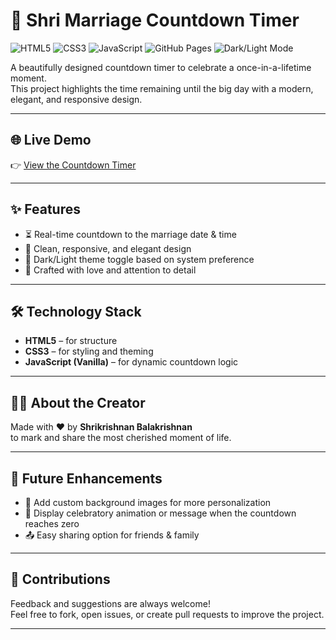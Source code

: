 # 💍 Shri Marriage Countdown Timer  

![HTML5](https://img.shields.io/badge/HTML5-E34F26?style=for-the-badge&logo=html5&logoColor=white)
![CSS3](https://img.shields.io/badge/CSS3-1572B6?style=for-the-badge&logo=css3&logoColor=white)
![JavaScript](https://img.shields.io/badge/JavaScript-F7DF1E?style=for-the-badge&logo=javascript&logoColor=black)
![GitHub Pages](https://img.shields.io/badge/GitHub%20Pages-000?style=for-the-badge&logo=github&logoColor=white)
![Dark/Light Mode](https://img.shields.io/badge/Theme-Dark%20%2F%20Light-4caf50?style=for-the-badge)

A beautifully designed countdown timer to celebrate a once-in-a-lifetime moment.  
This project highlights the time remaining until the big day with a modern, elegant, and responsive design.  

---

## 🌐 Live Demo  
👉 [View the Countdown Timer](https://shrikrishnan.github.io/happily-ever-after-begins/)  

---

## ✨ Features  
- ⏳ Real-time countdown to the marriage date & time  
- 🎨 Clean, responsive, and elegant design  
- 🌙 Dark/Light theme toggle based on system preference  
- 💖 Crafted with love and attention to detail  

---

## 🛠️ Technology Stack  
- **HTML5** – for structure  
- **CSS3** – for styling and theming  
- **JavaScript (Vanilla)** – for dynamic countdown logic  

---

## 👨‍💻 About the Creator  
Made with ❤️ by **Shrikrishnan Balakrishnan**  
to mark and share the most cherished moment of life.  

---

## 🚀 Future Enhancements  
- 🌅 Add custom background images for more personalization  
- 🎉 Display celebratory animation or message when the countdown reaches zero  
- 📤 Easy sharing option for friends & family  

---

## 🤝 Contributions  
Feedback and suggestions are always welcome!  
Feel free to fork, open issues, or create pull requests to improve the project.  

---
